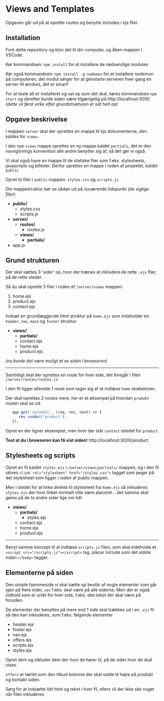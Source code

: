 # Views and Templates

Opgaven går ud på at oprette routes og benytte includes i ejs filer.

## Installation

Fork dette repository og klon det til din computer, og åben mappen i VSCode.

Kør kommandoen:  `npm install` for at installere de nødvendige modules

Kør også kommandoen: `npm install -g nodemon` for at installere nodemon på computeren, det modul sørger for at genstarte serveren hver gang en server-fil ændres, det er smart!

For at teste alt er installeret og sat op som det skal, køres kommandoen `npm start` og derefter burde siden være tilgængelig på http://localhost:3000 *(dette vil først virke efter grundstrukturen er sat helt op)*

## Opgave beskrivelse

I mappen `server` skal der oprettes en mappe til ejs dokumenterne, den kaldes for `views`.

I den nye `views` mappe oprettes en ny mappe kaldet `partials`, det er den navngivnings konvention alle andre benytter sig af, så det gør vi også.

Vi skal også have en mappe til de statiske filer som f.eks. stylesheets, javascripts og billeder. Derfor oprettes en mappe i roden af projektet, kaldet `public`

Opret to filer i `public` mappen: `styles.css` og `scripts.js` 

Din mappestruktur bør se sådan ud på nuværende tidspunkt *(de vigtige filer)*:

* **public/**
  * styles.css
  * scripts.js
* **server/**
  * **routes/**
    * routes.js
  * **views/**
    * **partials/**
* app.js


## Grund strukturen 
Der skal sættes 3 'sider' op, hvor der trænes at inkludere de rette `.ejs` filer, på de rette steder.

Så du skal oprette 3 filer i roden af `/server/views` mappen.

1. home.ejs
2. product.ejs
3. contact.ejs

Indsæt en grundlæggende html struktur på `home.ejs` som indeholder en `header`, `nav`, `main` og `footer` struktur.

* **views/**
  * **partials/**
  * contact.ejs
  * home.ejs
  * product.ejs

*(nu burde det være muligt at se siden i browseren)*

--- 

Samtidigt skal der oprettes en route for hver side, det foregår i filen `/server/routes/routes.js`

I den fil ligger allerede 1 route som tager sig af at indlæse `home` skabelonen.

Der skal oprettes 2 routes mere, her er et eksempel på hvordan `produkt` routen skal se ud.

```javascript
   app.get('/product', (req, res, next) => {
      res.render('product');
   });
```

Opret en der ligner eksemplet, men hvor der står `contact` istedet for `product`

**Test at du i browseren kan få vist siden!** http://localhost:3000/product

## Stylesheets og scripts
Opret en fil kaldet `styles.ejs` i `/server/views/partials/` mappen, og i den fil skives `<link rel="stylesheet" href="/styles.css">` tagget som peger på det stylesheet som ligger i roden af public mappen.

Men i stedet for at linke direkte til stylesheet fra `home.ejs` så inkluderes `styles.ejs` der hvor linket normalt ville være placeret... det samme skal gøres på de to andre sider lige om lidt.

* **views/**
  * **partials/**
      * styles.ejs
  * contact.ejs
  * home.ejs
  * product.ejs

---

Benyt samme koncept til at indlæse `scripts.js` filen, som skal indeholde et `<script src="/scripts.js"></script>` tag. placer include som det sidste inden `</body>` tagget.

## Elementerne på siden

Den simple hjemmeside vi skal sætte op består af nogle elementer som går igen på flere sider, `nav` f.eks. skal være på alle siderne. Men der er også indhold som er unikt for hver side, f.eks. den tekst der skal være på forsiden.

De elementer der benyttes på mere end 1 side skal trækkes ud i en `.ejs` fil så den kan inkluderes, som f.eks. følgende elementer

* header.ejs 
* footer.ejs
* nav.ejs
* offers.ejs
* scripts.ejs
* styles.ejs 

Opret dem og inkluder dem der hvor de hører til, på de sider hvor de skal vises.

`offers` er tænkt som den tilbud kolonne der skal sidde til højre på produkt og kontakt siden.

Sørg for at indsætte lidt html og tekst i hver fil, ellers vil der ikke ske noget når filen inkluderes.

